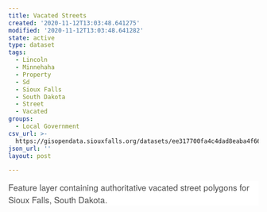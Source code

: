 ```yaml
---
title: Vacated Streets
created: '2020-11-12T13:03:48.641275'
modified: '2020-11-12T13:03:48.641282'
state: active
type: dataset
tags:
  - Lincoln
  - Minnehaha
  - Property
  - Sd
  - Sioux Falls
  - South Dakota
  - Street
  - Vacated
groups:
  - Local Government
csv_url: >-
  https://gisopendata.siouxfalls.org/datasets/ee317700fa4c4dad8eaba4f6697de026_4.csv?outSR=%7B%22latestWkid%22%3A32164%2C%22wkid%22%3A32164%7D
json_url: ''
layout: post

---
```

<p style='margin-top: 0px; margin-bottom: 0.775rem; word-wrap: break-word; max-width: 100%; color: rgb(76, 76, 76); font-family: &quot;Avenir Next W01&quot;, &quot;Avenir Next W00&quot;, &quot;Avenir Next&quot;, Avenir, &quot;Helvetica Neue&quot;, sans-serif; font-size: 17px; font-style: normal; font-variant-ligatures: normal; font-variant-caps: normal; font-weight: 400; letter-spacing: normal; orphans: 2; text-align: start; text-indent: 0px; text-transform: none; white-space: normal; widows: 2; word-spacing: 0px; -webkit-text-stroke-width: 0px; background-color: rgb(255, 255, 255); text-decoration-style: initial; text-decoration-color: initial;'><span style='word-wrap: break-word; max-width: 100%; display: inherit;'>Feature layer containing authoritative vacated street polygons for Sioux Falls, South Dakota.</span></p>
